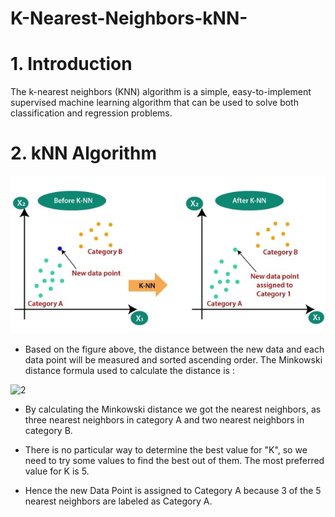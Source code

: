 # K-Nearest-Neighbors-kNN-

# 1. Introduction

The k-nearest neighbors (KNN) algorithm is a simple, easy-to-implement supervised machine learning algorithm that can be used to solve both classification and regression problems.

# 2. kNN Algorithm
  
   
![1](Image/pic.jpg)

 * Based on the figure above, the distance between the new data and each data point will be measured and sorted ascending order.
    The Minkowski distance formula used to calculate the distance is :
     
![2](Image/1.png)
    
 * By calculating the Minkowski distance we got the nearest neighbors, as three nearest neighbors in category A and two nearest neighbors in category B.
 
 * There is no particular way to determine the best value for "K", so we need to try some values to find the best out of them. The most preferred value for K is 5.

 * Hence the new Data Point is assigned to Category A because 3 of the 5 nearest neighbors are labeled as Category A. 
  


